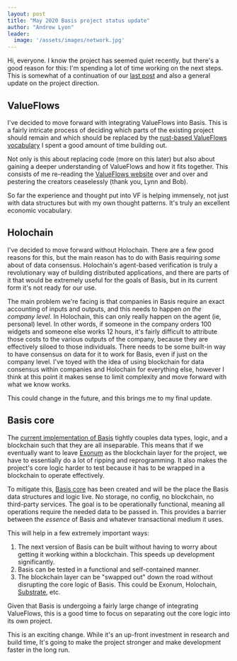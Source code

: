 ```yaml
---
layout: post
title: "May 2020 Basis project status update"
author: "Andrew Lyon"
leader:
  image: '/assets/images/network.jpg'
---
```


Hi, everyone. I know the project has seemed quiet recently, but there's a good reason for this: I'm spending a lot of time working on the next steps. This is somewhat of a continuation of our [last post][1] and also a general update on the project direction.

## ValueFlows

I've decided to move forward with integrating ValueFlows into Basis. This is a fairly intricate process of deciding which parts of the existing project should remain and which should be replaced by the [rust-based ValueFlows vocabulary][2] I spent a good amount of time building out.

Not only is this about replacing code (more on this later) but also about gaining a deeper understanding of ValueFlows and how it fits together. This consists of me re-reading the [ValueFlows website][3] over and over and pestering the creators ceaselessly (thank you, Lynn and Bob).

So far the experience and thought put into VF is helping immensely, not just with data structures but with my own thought patterns. It's truly an excellent economic vocabulary.

## Holochain

I've decided to move forward without Holochain. There are a few good reasons for this, but the main reason has to do with Basis requiring *some* about of data consensus. Holochain's agent-based verification is truly a revolutionary way of building distributed applications, and there are parts of it that would be extremely useful for the goals of Basis, but in its current form it's not ready for our use.

The main problem we're facing is that companies in Basis require an exact accounting of inputs and outputs, and this needs to happen *on the company level*. In Holochain, this can only really happen on the agent (ie, personal) level. In other words, if someone in the company orders 100 widgets and someone else works 12 hours, it's fairly difficult to attribute those costs to the various outputs of the company, because they are effectively siloed to those individuals. There needs to be some built-in way to have consensus on data for it to work for Basis, even if just on the company level. I've toyed with the idea of using blockchain for data consensus within companies and Holochain for everything else, however I think at this point it makes sense to limit complexity and move forward with what we know works.

This could change in the future, and this brings me to my final update.

## Basis core

The [current implementation of Basis][4] tightly couples data types, logic, and a blockchain such that they are all inseparable. This means that if we eventually want to leave [Exonum][7] as the blockchain layer for the project, we have to essentially do a lot of ripping and reprogramming. It also makes the project's core logic harder to test because it has to be wrapped in a blockchain to operate effectively.

To mitigate this, [Basis core][5] has been created and will be the place the Basis data structures and logic live. No storage, no config, no blockchain, no third-party services. The goal is to be operationally functional, meaning all operations require the needed data to be passed in. This provides a barrier between the *essence* of Basis and whatever transactional medium it uses.

This will help in a few extremely important ways:

1. The next version of Basis can be built without having to worry about getting it working within a blockchain. This speeds up development significantly.
1. Basis can be tested in a functional and self-contained manner.
1. The blockchain layer can be "swapped out" down the road without disrupting the core logic of Basis. This could be Exonum, Holochain, [Substrate][6], etc.

Given that Basis is undergoing a fairly large change of integrating ValueFlows, this is a good time to focus on separating out the core logic into its own project.

This is an exciting change. While it's an up-front investment in research and build time, It's going to make the project stronger and make development faster in the long run.

[1]: https://basisproject.gitlab.io/public/posts/2020/04/valueflows-blockchain-holochain/
[2]: https://docs.rs/vf-rs/
[3]: https://valueflo.ws/
[4]: https://gitlab.com/basisproject/basis
[5]: https://gitlab.com/basisproject/core
[6]: https://www.substrate.io/
[7]: https://exonum.com/index

